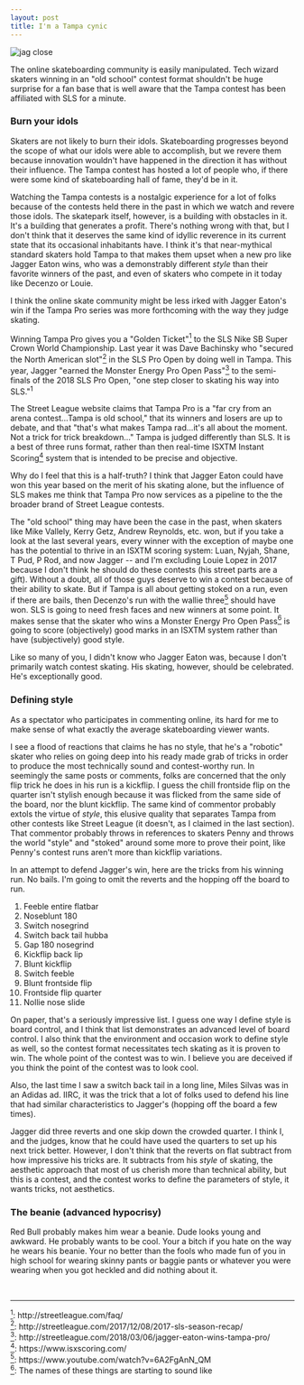 ```yaml
---
layout: post
title: I'm a Tampa cynic
---
```


<img src="/lisaskates/images/jagger.jpg" alt="jag close">

The online skateboarding community is easily manipulated. Tech wizard skaters winning in an "old school" contest format shouldn't be huge surprise for a fan base that is well aware that the Tampa contest has been affiliated with SLS for a minute.

### **Burn your idols**

Skaters are not likely to burn their idols. Skateboarding progresses beyond the scope of what our idols were able to accomplish, but we revere them because innovation wouldn't have happened in the direction it has without their influence. The Tampa contest has hosted a lot of people who, if there were some kind of skateboarding hall of fame, they'd be in it.

Watching the Tampa contests is a nostalgic experience for a lot of folks because of the contests held there in the past in which we watch and revere those idols. The skatepark itself, however, is a building with obstacles in it. It's a building that generates a profit. There's nothing wrong with that, but I don't think that it deserves the same kind of idyllic reverence in its current state that its occasional inhabitants have. I think it's that near-mythical standard skaters hold Tampa to that makes them upset when a new pro like Jagger Eaton wins, who was a demonstrably different *style* than their favorite winners of the past, and even of skaters who compete in it today like Decenzo or Louie.

I think the online skate community might be less irked with Jagger Eaton's win if the Tampa Pro series was more forthcoming with the way they judge skating.

Winning Tampa Pro gives you a "Golden Ticket"<a href="#sls" id="sls1"><sup>1</sup></a> to the SLS Nike SB Super Crown World Championship. Last year it was Dave Bachinsky who "secured the North American slot"<a href="#slot" id="slot1"><sup>2</sup></a> in the SLS Pro Open by doing well in Tampa. This year, Jagger "earned the Monster Energy Pro Open Pass"<a href="#mon" id="mon1"><sup>3</sup></a> to the semi-finals of the 2018 SLS Pro Open, "one step closer to skating his way into SLS."<sup>1</sup>

The Street League website claims that Tampa Pro is a "far cry from an arena contest...Tampa is old school," that its winners and losers are up to debate, and that "that's what makes Tampa rad...it's all about the moment. Not a trick for trick breakdown..." Tampa is judged differently than SLS. It is a best of three runs format, rather than then real-time ISXTM Instant Scoring<a href="#isx" id="isx1"><sup>4</sup></a> system that is intended to be precise and objective. 

Why do I feel that this is a half-truth? I think that Jagger Eaton could have won this year based on the merit of his skating alone, but the influence of SLS makes me think that Tampa Pro now services as a pipeline to the the broader brand of Street League contests.

The "old school" thing may have been the case in the past, when skaters like Mike Vallely, Kerry Getz, Andrew Reynolds, etc. won, but if you take a look at the last several years, every winner with the exception of maybe one has the potential to thrive in an ISXTM scoring system: Luan, Nyjah, Shane, T Pud, P Rod, and now Jagger -- and I'm excluding Louie Lopez in 2017 because I don't think he should do these contests (his street parts are a gift). Without a doubt, all of those guys deserve to win a contest because of their ability to skate. But if Tampa is all about getting stoked on a run, even if there are bails, then Decenzo's run with the wallie three<a href="#dec" id="dec1"><sup>5</sup></a> should have won. SLS is going to need fresh faces and new winners at some point. It makes sense that the skater who wins a Monster Energy Pro Open Pass<a href="#pro" id="pro1"><sup>6</sup></a> is going to score (objectively) good marks in an ISXTM system rather than have (subjectively) good style.

Like so many of you, I didn't know who Jagger Eaton was, because I don't primarily watch contest skating. His skating, however, should be celebrated. He's exceptionally good.

### **Defining style**

As a spectator who participates in commenting online, its hard for me to make sense of what exactly the average skateboarding viewer wants.

I see a flood of reactions that claims he has no style, that he's a "robotic" skater who relies on going deep into his ready made grab of tricks in order to produce the most technically sound and contest-worthy run. In seemingly the same posts or comments, folks are concerned that the only flip trick he does in his run is a kickflip. I guess the chill frontside flip on the quarter isn't stylish enough because it was flicked from the same side of the board, nor the blunt kickflip. The same kind of commentor probably extols the virtue of *style*, this elusive quality that separates Tampa from other contests like Street League (it doesn't, as I claimed in the last section). That commentor probably throws in references to skaters Penny and throws the world "style" and "stoked" around some more to prove their point, like Penny's contest runs aren't more than kickflip variations.

In an attempt to defend Jagger's win, here are the tricks from his winning run. No bails. I'm going to omit the reverts and the hopping off the board to run.

1. Feeble entire flatbar
2. Noseblunt 180
3. Switch nosegrind
4. Switch back tail hubba
5. Gap 180 nosegrind
6. Kickflip back lip
7. Blunt kickflip
8. Switch feeble
9. Blunt frontside flip
10. Frontside flip quarter
11. Nollie nose slide

On paper, that's a seriously impressive list. I guess one way I define style is board control, and I think that list demonstrates an advanced level of board control. I also think that the environment and occasion work to define style as well, so the contest format necessitates tech skating as it is proven to win. The whole point of the contest was to win. I believe you are deceived if you think the point of the contest was to look cool.

Also, the last time I saw a switch back tail in a long line, Miles Silvas was in an Adidas ad. IIRC, it was the trick that a lot of folks used to defend his line that had similar characteristics to Jagger's (hopping off the board a few times).

Jagger did three reverts and one skip down the crowded quarter. I think I, and the judges, know that he could have used the quarters to set up his next trick better. However, I don't think that the reverts on flat subtract from how impressive his tricks are. It subtracts from his *style* of skating, the aesthetic approach that most of us cherish more than technical ability, but this is a contest, and the contest works to define the parameters of style, it wants tricks, not aesthetics.

### **The beanie (advanced hypocrisy)**

Red Bull probably makes him wear a beanie. Dude looks young and awkward. He probably wants to be cool. Your a bitch if you hate on the way he wears his beanie. Your no better than the fools who made fun of you in high school for wearing skinny pants or baggie pants or whatever you were wearing when you got heckled and did nothing about it.

<br>
<hr>
<a href="#sls1" id="sls"><sup>1</sup></a>: http://streetleague.com/faq/
<br>
<a href="#slot1" id="slot"><sup>2</sup></a>: http://streetleague.com/2017/12/08/2017-sls-season-recap/
<br>
<a href="#mon1" id="mon"><sup>3</sup></a>: http://streetleague.com/2018/03/06/jagger-eaton-wins-tampa-pro/
<br>
<a href="#isx1" id="isx"><sup>4</sup></a>: https://www.isxscoring.com/
<br>
<a href="#dec1" id="dec"><sup>5</sup></a>: https://www.youtube.com/watch?v=6A2FgAnN_QM
<br>
<a href="#pro1" id="pro"><sup>6</sup></a>: The names of these things are starting to sound like 
